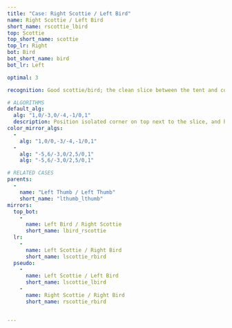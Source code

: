 ```yaml
---
title: "Case: Right Scottie / Left Bird"
name: Right Scottie / Left Bird
short_name: rscottie_lbird
top: Scottie
top_short_name: scottie
top_lr: Right
bot: Bird
bot_short_name: bird
bot_lr: Left

optimal: 3

recognition: Good scottie/bird; the clean slice between the tent and corner on top breaks squareshape when preserving the kite on bottom.

# ALGORITHMS
default_alg:
  alg: "1,0/-3,0/-4,-1/0,1"
  description: Position isolated corner on top next to the slice, and hold D kite in DL; first move trades isolated corner on top with two edges on bottom to make good thumbs.
color_mirror_algs:
  -
    alg: "1,0/0,-3/-4,-1/0,1"
  -
    alg: "-5,6/-3,0/2,5/0,1"
    alg: "-5,6/-3,0/2,5/0,1"

# RELATED CASES
parents:
  -
    name: "Left Thumb / Left Thumb"
    short_name: "lthumb_lthumb"
mirrors:
  top_bot:
    -
      name: Left Bird / Right Scottie
      short_name: lbird_rscottie
  lr:
    -
      name: Left Scottie / Right Bird
      short_name: lscottie_rbird
  pseudo:
    -
      name: Left Scottie / Left Bird
      short_name: lscottie_lbird
    -
      name: Right Scottie / Right Bird
      short_name: rscottie_rbird


---
```


